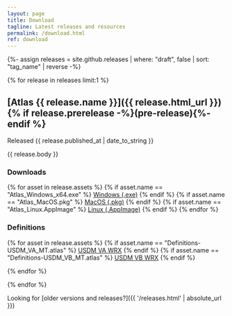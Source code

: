 ```yaml
---
layout: page
title: Download
tagline: Latest releases and resources
permalink: /download.html
ref: download
---
```


{%- assign releases = site.github.releases | where: "draft", false | sort: "tag_name" | reverse -%}

{% for release in releases limit:1 %}

## [Atlas {{ release.name }}]({{ release.html_url }}) {% if release.prerelease -%}(pre-release){%- endif %}
Released <time datetime="{{ release.published_at | date_to_xmlschema }}">{{ release.published_at | date_to_string }}</time>

{{ release.body }}
### Downloads
{% for asset in release.assets %}
  {% if asset.name == "Atlas_Windows_x64.exe" %}
<a href="{{ asset.browser_download_url }}" class="btn">Windows (.exe)</a>
  {% endif %}
  {% if asset.name == "Atlas_MacOS.pkg" %}
<a href="{{ asset.browser_download_url }}" class="btn">MacOS (.pkg)</a>
  {% endif %}
  {% if asset.name == "Atlas_Linux.AppImage" %}
<a href="{{ asset.browser_download_url }}" class="btn">Linux (.AppImage)</a>
  {% endif %}
{% endfor %}
### Definitions
{% for asset in release.assets %}
  {% if asset.name == "Definitions-USDM_VA_MT.atlas" %}
<a href="{{ asset.browser_download_url }}" class="btn">USDM VA WRX</a>
  {% endif %}
  {% if asset.name == "Definitions-USDM_VB_MT.atlas" %}
<a href="{{ asset.browser_download_url }}" class="btn">USDM VB WRX</a>
  {% endif %}

{% endfor %}

{% endfor %}

Looking for [older versions and releases?]({{ '/releases.html' | absolute_url }})


